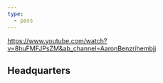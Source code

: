 ```yaml
---
type:
  - pass
---
```

https://www.youtube.com/watch?v=8huFMFJPsZM&ab_channel=AaronBenzrihembjj


## Headquarters